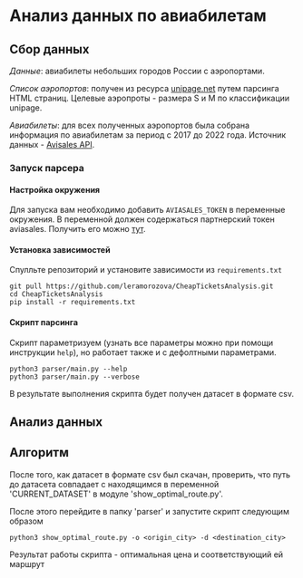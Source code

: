 # Анализ данных по авиабилетам

## Сбор данных

*Данные*: авиабилеты небольших городов России с аэропортами.

*Список аэропортов*: получен из ресурса 
[unipage.net](https://www.unipage.net/ru/airports) путем парсинга HTML страниц.
Целевые аэропроты - размера S и M по классификации unipage.

*Авиабилеты*: для всех полученных аэропортов была собрана информация по 
авиабилетам за период с 2017 до 2022 года. Источник данных - [Avisales API](https://aviasales.docs.apiary.io/#).


### Зaпуск парсера

#### Настройка окружения

Для запуска вам необходимо добавить `AVIASALES_TOKEN` в переменные окружения. 
В переменной должен содержаться партнерский токен aviasales.
Получить его можно [тут](https://support.travelpayouts.com/hc/en-us/articles/203956083-Requirements-for-data-API-access).

#### Установка зависимостей

Спулльте репозиторий и установите зависимости из `requirements.txt`
```shell
git pull https://github.com/leramorozova/CheapTicketsAnalysis.git
cd CheapTicketsAnalysis
pip install -r requirements.txt
```

#### Скрипт парсинга

Скрипт параметризуем (узнать все параметры можно при помощи инструкции `help`),
но работает также и с дефолтными параметрами.
```shell
python3 parser/main.py --help
python3 parser/main.py --verbose
```

В результате выполнения скрипта будет получен датасет в формате csv.

## Анализ данных

## Алгоритм
После того, как датасет в формате csv был скачан, проверить, 
что путь до датасета совпадает с находящимся в переменной 'CURRENT_DATASET'
в модуле 'show_optimal_route.py'.

После этого перейдите в папку 'parser' и запустите скрипт следующим образом

```shell
python3 show_optimal_route.py -o <origin_city> -d <destination_city>
```

Результат работы скрипта - оптимальная цена и соответствующий ей маршрут
